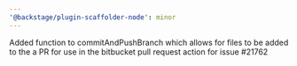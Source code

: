 ```yaml
---
'@backstage/plugin-scaffolder-node': minor
---
```


Added function to commitAndPushBranch which allows for files to be added to the a PR for use in the bitbucket pull request action for issue #21762

